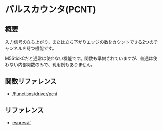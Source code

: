 # パルスカウンタ(PCNT)

## 概要

入力信号の立ち上がり、または立ち下がりエッジの数をカウントできる2つのチャンネルを持つ機能です。

M5StickCだと通常は使わない機能です。関数も準備されていますが、普通は使わない内部関数のみで、利用例もありません。

## 関数リファレンス

- [/Functions/driver/pcnt](../../Functions/driver/pcnt/)

## リファレンス
- [espressif](https://docs.espressif.com/projects/esp-idf/en/latest/api-reference/peripherals/pcnt.html)
